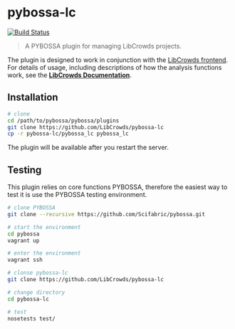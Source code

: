 # pybossa-lc

[![Build Status](https://travis-ci.org/LibCrowds/pybossa-lc.svg?branch=master)](https://travis-ci.org/LibCrowds/pybossa-lc)

> A PYBOSSA plugin for managing LibCrowds projects.

The plugin is designed to work in conjunction with the
[LibCrowds frontend](https://github.com/LibCrowds/libcrowds). For details
of usage, including descriptions of how the analysis functions work, see the
[**LibCrowds Documentation**](https://docs.libcrowds.com).

## Installation

``` bash
# clone
cd /path/to/pybossa/pybossa/plugins
git clone https://github.com/LibCrowds/pybossa-lc
cp -r pybossa-lc/pybossa_lc pybossa_lc
```

The plugin will be available after you restart the server.

## Testing

This plugin relies on core functions PYBOSSA, therefore the easiest way to test
it is use the PYBOSSA testing environment.

``` bash
# clone PYBOSSA
git clone --recursive https://github.com/Scifabric/pybossa.git

# start the environment
cd pybossa
vagrant up

# enter the environment
vagrant ssh

# clonse pybossa-lc
git clone https://github.com/LibCrowds/pybossa-lc

# change directory
cd pybossa-lc

# test
nosetests test/
```
